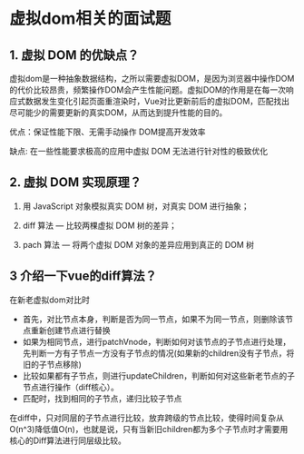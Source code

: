 # 虚拟dom相关的面试题

## 1. 虚拟 DOM 的优缺点？

虚拟dom是一种抽象数据结构，之所以需要虚拟DOM，是因为浏览器中操作DOM的代价比较昂贵，频繁操作DOM会产生性能问题。虚拟DOM的作用是在每一次响应式数据发生变化引起页面重渲染时，Vue对比更新前后的虚拟DOM，匹配找出尽可能少的需要更新的真实DOM，从而达到提升性能的目的。

优点：保证性能下限、无需手动操作 DOM提高开发效率

缺点: 在一些性能要求极高的应用中虚拟 DOM 无法进行针对性的极致优化

## 2. 虚拟 DOM 实现原理？

1. 用 JavaScript 对象模拟真实 DOM 树，对真实 DOM 进行抽象；
   
2. diff 算法 — 比较两棵虚拟 DOM 树的差异；
   
3. pach 算法 — 将两个虚拟 DOM 对象的差异应用到真正的 DOM 树

## 3 介绍一下vue的diff算法？

在新老虚拟dom对比时

+ 首先，对比节点本身，判断是否为同一节点，如果不为同一节点，则删除该节点重新创建节点进行替换
+ 如果为相同节点，进行patchVnode，判断如何对该节点的子节点进行处理，先判断一方有子节点一方没有子节点的情况(如果新的children没有子节点，将旧的子节点移除)
+ 比较如果都有子节点，则进行updateChildren，判断如何对这些新老节点的子节点进行操作（diff核心）。
+ 匹配时，找到相同的子节点，递归比较子节点

在diff中，只对同层的子节点进行比较，放弃跨级的节点比较，使得时间复杂从O(n^3)降低值O(n)，也就是说，只有当新旧children都为多个子节点时才需要用核心的Diff算法进行同层级比较。